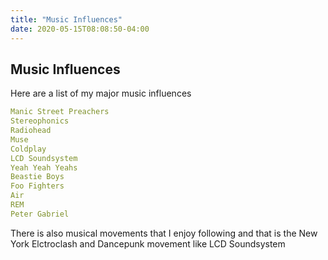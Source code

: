 ```yaml
---
title: "Music Influences"
date: 2020-05-15T08:08:50-04:00
---
```


## Music Influences

Here are a list of my major music influences

```yaml
Manic Street Preachers
Stereophonics
Radiohead
Muse
Coldplay
LCD Soundsystem
Yeah Yeah Yeahs
Beastie Boys
Foo Fighters
Air
REM
Peter Gabriel
```

There is also musical movements that I enjoy following and that is the New York Elctroclash and Dancepunk movement like LCD Soundsystem
